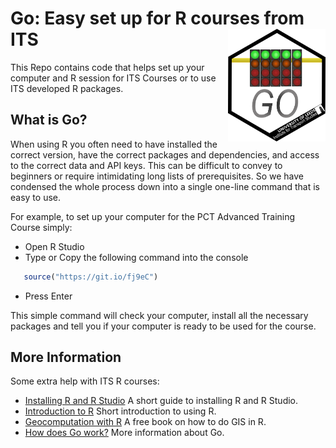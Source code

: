 
# Go: Easy set up for R courses from ITS <a href='https://itsleeds.github.io/'><img src='vignettes/images/logo.png' align="right" height=180/></a>

This Repo contains code that helps set up your computer and R session
for ITS Courses or to use ITS developed R packages.

## What is Go?

When using R you often need to have installed the correct version, have
the correct packages and dependencies, and access to the correct data
and API keys. This can be difficult to convey to beginners or require
intimidating long lists of prerequisites. So we have condensed the whole
process down into a single one-line command that is easy to use.

For example, to set up your computer for the PCT Advanced Training
Course simply:

  - Open R Studio
  - Type or Copy the following command into the console

<!-- end list -->

``` r
   source("https://git.io/fj9eC")
```

  - Press Enter

This simple command will check your computer, install all the necessary
packages and tell you if your computer is ready to be used for the
course.

## More Information

Some extra help with ITS R courses:

  - [Installing R and R
    Studio](https://itsleeds.github.io/go/articles/install.html) A short
    guide to installing R and R Studio.
  - [Introduction to
    R](https://itsleeds.github.io/go/articles/intro_R.html) Short
    introduction to using R.
  - [Geocomputation with R](https://geocompr.robinlovelace.net/) A free
    book on how to do GIS in R.
  - [How does Go
    work?](https://itsleeds.github.io/go/articles/how_works.html) More
    information about Go.
